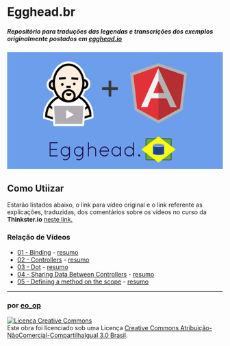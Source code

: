 # Egghead.br
##### Repositório para traduções das legendas e transcrições dos exemplos originalmente postados em [egghead.io](https://egghead.io/)

![Egghead.br](img/egghead.br.png)

## Como Utiizar

Estarão listados abaixo, o link para vídeo original e o link referente as explicações, traduzidas, dos comentários sobre os vídeos no curso da **Thinkster.io** [neste link.](http://www.thinkster.io/pick/GtaQ0oMGIl/a-better-way-to-learn-angularjs)

### Relação de Vídeos

* [01 - Binding]()                          - [resumo]()
* [02 - Controllers]()                      - [resumo]()
* [03 - Dot]()                              - [resumo]()
* [04 - Sharing Data Between Controllers]() - [resumo]()
* [05 - Defining a method on the scope]()   - [resumo]()



---

### por [eo_op](https://github.com/eoop/eo_op)

<a rel="license" href="http://creativecommons.org/licenses/by-nc-sa/3.0/br/deed.pt_BR"><img alt="Licença Creative Commons" style="border-width:0" src="http://i.creativecommons.org/l/by-nc-sa/3.0/br/88x31.png" /></a><br />Este obra foi licenciado sob uma Licença <a rel="license" href="http://creativecommons.org/licenses/by-nc-sa/3.0/br/deed.pt_BR">Creative Commons Atribuição-NãoComercial-CompartilhaIgual 3.0 Brasil</a>.
